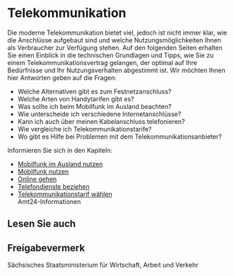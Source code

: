 # Telekommunikation

Die moderne Telekommunikation bietet viel, jedoch ist nicht immer klar, wie die Anschlüsse aufgebaut sind und welche Nutzungsmöglichkeiten Ihnen als Verbraucher zur Verfügung stehen. Auf den folgenden Seiten erhalten Sie einen Einblick in die technischen Grundlagen und Tipps, wie Sie zu einem Telekommunikationsvertrag gelangen, der optimal auf Ihre Bedürfnisse und Ihr Nutzungsverhalten abgestimmt ist. Wir möchten Ihnen hier Antworten geben auf die Fragen:

* Welche Alternativen gibt es zum Festnetzanschluss?
* Welche Arten von Handytarifen gibt es?
* Was sollte ich beim Mobilfunk im Ausland beachten?
* Wie unterscheide ich verschiedene Internetanschlüsse?
* Kann ich auch über meinen Kabelanschluss telefonieren?
* Wie vergleiche ich Telekommunikationstarife?
* Wo gibt es Hilfe bei Problemen mit dem Telekommunikationsanbieter?

Informieren Sie sich in den Kapiteln:

* [Mobilfunk im Ausland nutzen](https://amt24dev.sachsen.de/zufi/lebenslagen/5000144)
* [Mobilfunk nutzen](https://amt24dev.sachsen.de/zufi/lebenslagen/5000676)
* [Online gehen](https://amt24dev.sachsen.de/zufi/lebenslagen/5000911)
* [Telefondienste beziehen](https://amt24dev.sachsen.de/zufi/lebenslagen/5000488)
* [Telekommunikationstarif wählen](https://amt24dev.sachsen.de/zufi/lebenslagen/5000364)  
  Amt24-Informationen

## Lesen Sie auch

## Freigabevermerk

Sächsisches Staatsministerium für Wirtschaft, Arbeit und Verkehr
